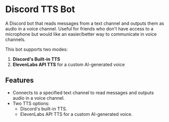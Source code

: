 # Discord TTS Bot

A Discord bot that reads messages from a text channel and outputs them as audio in a voice channel. Useful for friends who don't have access to a microphone but would like an easier/better way to communicate in voice channels.

This bot supports two modes:
1. **Discord's Built-in TTS**
2. **ElevenLabs API TTS** for a custom AI-generated voice

## Features

- Connects to a specified text channel to read messages and outputs audio in a voice channel.
- Two TTS options:
  - Discord's built-in TTS.
  - ElevenLabs API TTS for a custom AI-generated voice.

